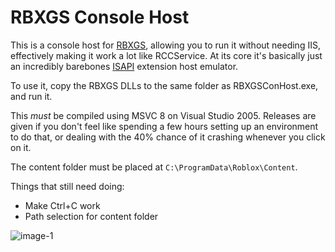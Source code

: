 # RBXGS Console Host
 
This is a console host for [RBXGS](https://twitter.com/boxerpizza/status/1675670773564862465), allowing you to run it without needing IIS, effectively making it work a lot like RCCService. At its core it's basically just an incredibly barebones [ISAPI](https://learn.microsoft.com/en-us/previous-versions/iis/6.0-sdk/ms525172(v=vs.90)) extension host emulator.

To use it, copy the RBXGS DLLs to the same folder as RBXGSConHost.exe, and run it.

This *must* be compiled using MSVC 8 on Visual Studio 2005. Releases are given if you don't feel like spending a few hours setting up an environment to do that, or dealing with the 40% chance of it crashing whenever you click on it.

The content folder must be placed at `C:\ProgramData\Roblox\Content`.

Things that still need doing:
- Make Ctrl+C work
- Path selection for content folder

![image-1](https://github.com/user-attachments/assets/96f46aec-be4c-4470-97b0-9f2e809722ba)
